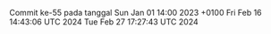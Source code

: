 Commit ke-55 pada tanggal Sun Jan 01 14:00 2023 +0100
Fri Feb 16 14:43:06 UTC 2024
Tue Feb 27 17:27:43 UTC 2024
